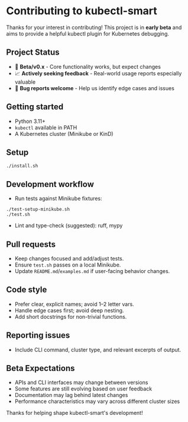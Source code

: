 # Contributing to kubectl-smart

Thanks for your interest in contributing! This project is in **early beta** and aims to provide a helpful kubectl plugin for Kubernetes debugging.

## Project Status
- 🔬 **Beta/v0.x** - Core functionality works, but expect changes
- 📈 **Actively seeking feedback** - Real-world usage reports especially valuable
- 🐛 **Bug reports welcome** - Help us identify edge cases and issues

## Getting started
- Python 3.11+
- `kubectl` available in PATH
- A Kubernetes cluster (Minikube or KinD)

## Setup
```
./install.sh
```

## Development workflow
- Run tests against Minikube fixtures:
```
./test-setup-minikube.sh
./test.sh
```
- Lint and type-check (suggested): ruff, mypy

## Pull requests
- Keep changes focused and add/adjust tests.
- Ensure `test.sh` passes on a local Minikube.
- Update `README.md`/`examples.md` if user-facing behavior changes.

## Code style
- Prefer clear, explicit names; avoid 1–2 letter vars.
- Handle edge cases first; avoid deep nesting.
- Add short docstrings for non-trivial functions.

## Reporting issues
- Include CLI command, cluster type, and relevant excerpts of output.

## Beta Expectations
- APIs and CLI interfaces may change between versions
- Some features are still evolving based on user feedback
- Documentation may lag behind latest changes
- Performance characteristics may vary across different cluster sizes

Thanks for helping shape kubectl-smart's development!

